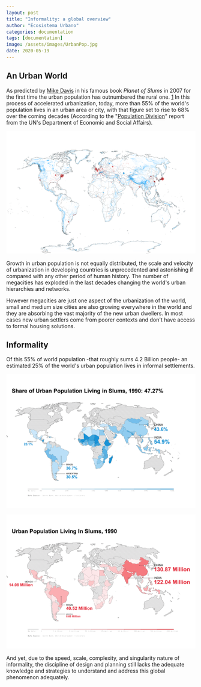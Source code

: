 ```yaml
---
layout: post
title: "Informality: a global overview"
author: "Ecosistema Urbano"
categories: documentation
tags: [documentation]
image: /assets/images/UrbanPop.jpg
date: 2020-05-19
---
```


## An Urban World
As predicted by [Mike Davis](https://en.wikipedia.org/wiki/Mike_Davis_(scholar)) in his famous book _Planet of Slums_ in 2007 for the first time the urban population has outnumbered the rural one. [1][1] In this process of accelerated urbanization, today, more than 55% of the world's population lives in an urban area or city, with that figure set to rise to 68% over the coming decades (According to the "[Population Division](https://population.un.org/wpp/)" report from the UN's Department of Economic and Social Affairs).

![Urban Population Growth 1950-2050](../assets/images/Urban-Population-Growth-1950-to-2050.gif "Urban Population Growth 1950 to 2050")

Growth in urban population is not equally distributed, the scale and velocity of urbanization in developing countries is unprecedented and astonishing if compared with any other period of human history. The number of megacities has exploded in the last decades changing the world's urban hierarchies and networks. 

However megacities are just one aspect of the urbanization of the world, small and medium size cities are also growing everywhere in the world and they are absorbing the vast majority of the new urban dwellers. In most cases new urban settlers come from poorer contexts and don't have access to formal housing solutions.

## Informality
Of this 55% of world population -that roughly sums 4.2 Billion people- an estimated 25% of the world's urban population lives in informal settlements. 

![Share of urban population living in slums](../assets/images/Share-of-urban-population-living-in-slums-GIF.gif "Share of urban population living in slums")

![Urban Population living in slums](../assets/images/Urban-Slums-Population-GIF.gif "Urban Population living in slums")

And yet, due to the speed, scale, complexity, and singularity nature of informality, the discipline of design and planning still lacks the adequate knowledge and strategies to understand and address this global phenomenon adequately.


[1]: https://data.worldbank.org/indicator/sp.urb.totl.in.zs?end=2018&start=1960&view=chart